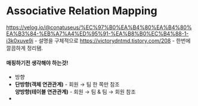 # Associative Relation Mapping
https://velog.io/@conatuseus/%EC%97%B0%EA%B4%80%EA%B4%80%EA%B3%84-%EB%A7%A4%ED%95%91-%EA%B8%B0%EC%B4%88-1-i3k0xuve9i  - 설명을 구체적으로 
https://victorydntmd.tistory.com/208 - 한번에 깔끔하게 정리됌.

#### 매핑하기전 생각해야 하는것!
+ 방향  
+ **단방향(객체 연관관계)** - 회원 → 팀 한 쪽만 참조  
**양방향(테이블 연관관계)** - 회원 → 팀 & 팀 → 회원 참조  
+ 
